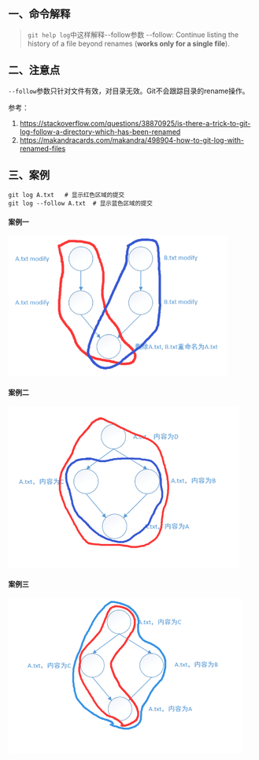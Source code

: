 ## 一、命令解释

> `git help log`中这样解释--follow参数
> --follow:
>     Continue listing the history of a file beyond renames (**works only for a single file**).

## 二、注意点

`--follow`参数只针对文件有效，对目录无效。Git不会跟踪目录的rename操作。

参考：

1. https://stackoverflow.com/questions/38870925/is-there-a-trick-to-git-log-follow-a-directory-which-has-been-renamed
2. https://makandracards.com/makandra/498904-how-to-git-log-with-renamed-files

## 三、案例

```
git log A.txt   # 显示红色区域的提交
git log --follow A.txt  # 显示蓝色区域的提交
```

#### 案例一

<img title="" src="pic/1240-20210115033256975.png" alt="git提交记录图1" style="zoom: 100%;" data-align="center" width="446">

#### 案例二

<img title="" src="pic/1240-20210115033257002.png" alt="git提交记录图2" style="zoom: 100%;" data-align="center" width="469">

#### 案例三

<img title="" src="pic/1240-20210115033256995.png" alt="git提交记录图3" style="zoom: 100%;" data-align="center" width="476">